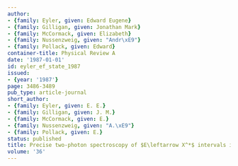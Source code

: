```yaml
---
author:
- {family: Eyler, given: Edward Eugene}
- {family: Gilligan, given: Jonathan Mark}
- {family: McCormack, given: Elizabeth}
- {family: Nussenzweig, given: "Andr\xE9"}
- {family: Pollack, given: Edward}
container-title: Physical Review A
date: '1987-01-01'
id: eyler_ef_state_1987
issued:
- {year: '1987'}
page: 3486-3489
pub_type: article-journal
short_author:
- {family: Eyler, given: E. E.}
- {family: Gilligan, given: J. M.}
- {family: McCormack, given: E.}
- {family: Nussenzweig, given: "A.\xE9"}
- {family: Pollack, given: E.}
status: published
title: Precise two-photon spectroscopy of $E\leftarrow X^*$ intervals in H2
volume: '36'
---
```

